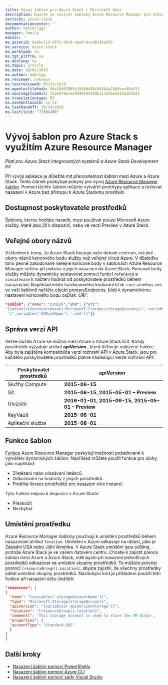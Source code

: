 ```yaml
---
title: Vývoj šablon pro Azure Stack | Microsoft Docs
description: Naučte se vyvíjet šablony Azure Resource Manager pro přenositelnost aplikací mezi Azure a Azure Stack.
services: azure-stack
documentationcenter: ''
author: mattbriggs
manager: femila
editor: ''
ms.assetid: 8a5bc713-6f51-49c8-aeed-6ced0145e07b
ms.service: azure-stack
ms.workload: na
ms.tgt_pltfrm: na
ms.devlang: na
ms.topic: article
ms.date: 10/01/2019
ms.author: mabrigg
ms.reviewer: unknown
ms.lastreviewed: 05/21/2019
ms.openlocfilehash: 96e43607809c192b9498c092b4a2584cec40a515
ms.sourcegitcommit: 7226979ece29d9619c959b11352be601562b41d3
ms.translationtype: MT
ms.contentlocale: cs-CZ
ms.lasthandoff: 10/14/2019
ms.locfileid: "72304100"
---
```

# <a name="develop-templates-for-azure-stack-with-azure-resource-manager"></a>Vývoj šablon pro Azure Stack s využitím Azure Resource Manager

*Platí pro: Azure Stack integrovaných systémů a Azure Stack Development Kit*

Při vývoji aplikace je důležité mít přenositelnost šablon mezi Azure a Azure Stack. Tento článek poskytuje pokyny pro vývoj [Azure Resource Manager šablon](https://download.microsoft.com/download/E/A/4/EA4017B5-F2ED-449A-897E-BD92E42479CE/Getting_Started_With_Azure_Resource_Manager_white_paper_EN_US.pdf). Pomocí těchto šablon můžete vytvářet prototypy aplikace a testovat nasazení v Azure bez přístupu k Azure Stackmu prostředí.

## <a name="resource-provider-availability"></a>Dostupnost poskytovatele prostředků

Šablona, kterou hodláte nasadit, musí používat pouze Microsoft Azure služby, které jsou již k dispozici, nebo ve verzi Preview v Azure Stack.

## <a name="public-namespaces"></a>Veřejné obory názvů

Vzhledem k tomu, že Azure Stack hostuje vaše datové centrum, má jiné obory názvů koncového bodu služby než veřejný cloud Azure. V důsledku toho pevně zakódované veřejné koncové body v šablonách Azure Resource Manager selžou při pokusu o jejich nasazení do Azure Stack. Koncové body služby můžete dynamicky sestavovat pomocí funkcí `reference` a `concatenate` k načtení hodnot od poskytovatele prostředků během nasazování. Například místo hardwarového kódování `blob.core.windows.net` ve vaší šabloně načtěte [objekt primaryEndpoints. blob](https://github.com/Azure/AzureStack-QuickStart-Templates/blob/master/101-vm-windows-create/azuredeploy.json#L175) k dynamickému nastavení koncového bodu *osDisk. URI* :

```json
"osDisk": {"name": "osdisk","vhd": {"uri":
"[concat(reference(concat('Microsoft.Storage/storageAccounts/', variables('storageAccountName')), '2015-06-15').primaryEndpoints.blob, variables('vmStorageAccountContainerName'),
 '/',variables('OSDiskName'),'.vhd')]"}}
```

## <a name="api-versioning"></a>Správa verzí API

Verze služeb Azure se můžou mezi Azure a Azure Stack lišit. Každý prostředek vyžaduje atribut **apiVersion** , který definuje nabízené funkce. Aby byla zajištěna kompatibilita verzí rozhraní API v Azure Stack, jsou pro každého poskytovatele prostředků platné následující verze rozhraní API:

| Poskytovatel prostředků | apiVersion |
| --- | --- |
| Služby Compute |**2015-06-15** |
| Síť |**2015-06-15**, **2015-05-01 – Preview** |
| Úložiště |**2016-01-01**, **2015-06-15**, **2015-05-01 – Preview** |
| KeyVault | **2015-06-01** |
| Aplikační služba |**2015-08-01** |

## <a name="template-functions"></a>Funkce šablon

[Funkce](/azure/azure-resource-manager/resource-group-template-functions) Azure Resource Manager poskytují možnosti požadované k vytváření dynamických šablon. Například můžete použít funkce pro úlohy, jako například:

* Zřetězení nebo ořezávání řetězců.
* Odkazování na hodnoty z jiných prostředků.
* Probíhá iterace prostředků pro nasazení více instancí.

Tyto funkce nejsou k dispozici v Azure Stack:

* Přeskočit
* Nezbytná

## <a name="resource-location"></a>Umístění prostředku

Azure Resource Manager šablony používají k umístění prostředků během nasazování atribut `location`. Umístění v Azure odkazuje na oblast, jako je Západní USA nebo Jižní Amerika. V Azure Stack umístění jsou odlišná, protože Azure Stack je ve vašem datovém centru. Chcete-li zajistit přenos šablon mezi Azure a Azure Stack, měli byste při nasazení jednotlivých prostředků odkazovat na umístění skupiny prostředků. To můžete provést pomocí `[resourceGroup().Location]`, abyste zajistili, že všechny prostředky zdědí umístění skupiny prostředků. Následující kód je příkladem použití této funkce při nasazení účtu úložiště:

```json
"resources": [
{
  "name": "[variables('storageAccountName')]",
  "type": "Microsoft.Storage/storageAccounts",
  "apiVersion": "[variables('apiVersionStorage')]",
  "location": "[resourceGroup().location]",
  "comments": "This storage account is used to store the VM disks",
  "properties": {
  "accountType": "Standard_GRS"
  }
}
]
```

## <a name="next-steps"></a>Další kroky

* [Nasazení šablon pomocí PowerShellu](azure-stack-deploy-template-powershell.md)
* [Nasazení šablon pomocí Azure CLI](azure-stack-deploy-template-command-line.md)
* [Nasazení šablon pomocí sady Visual Studio](azure-stack-deploy-template-visual-studio.md)
